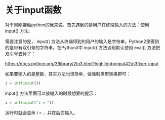 # 关于input函数

对于刚刚接触python的我来说，首先遇到的是用户在终端输入的方法：使用 input() 方法。

需要注意的是， input() 方法从终端得到的用户的输入是字符串。Python2里得到的是带有双引号的字符串，在Python3中 input() 方法调用默认使用 eval() 方法把双引号去掉了：

https://docs.python.org/3/library/2to3.html?highlight=input#2to3fixer-input

如果要输入的是整数，其实方法也很简单，做强制类型转换即可：

```python
i = int(input())
```

input() 方法里面可以放输入的时候想要的提示：

```python
i = int(input("i = "))
```

运行时就会显示 i = ，并在后面输入。
